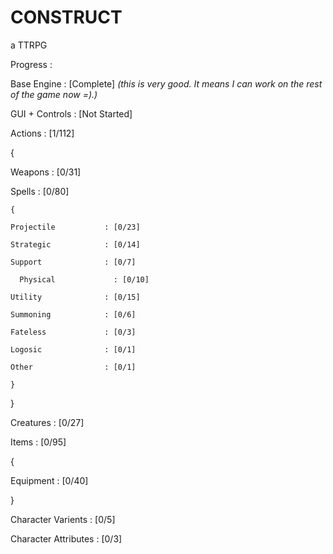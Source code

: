 # CONSTRUCT
a TTRPG

Progress             :

Base Engine          : [Complete] *(this is very good. It means I can work on the rest of the game now =).)*

GUI + Controls       : [Not Started]

Actions              : [1/112]

{

  Weapons              : [0/31]

  Spells               : [0/80]
  
    {
    
    Projectile           : [0/23]
    
    Strategic            : [0/14]
    
    Support              : [0/7]
    
	  Physical             : [0/10]
   
    Utility              : [0/15]
    
    Summoning            : [0/6]
    
    Fateless             : [0/3]
    
    Logosic              : [0/1]
    
    Other                : [0/1]
    
    }
    
}

Creatures            : [0/27]

Items                : [0/95]

{

Equipment              : [0/40]

}

Character Varients   : [0/5]

Character Attributes : [0/3]
